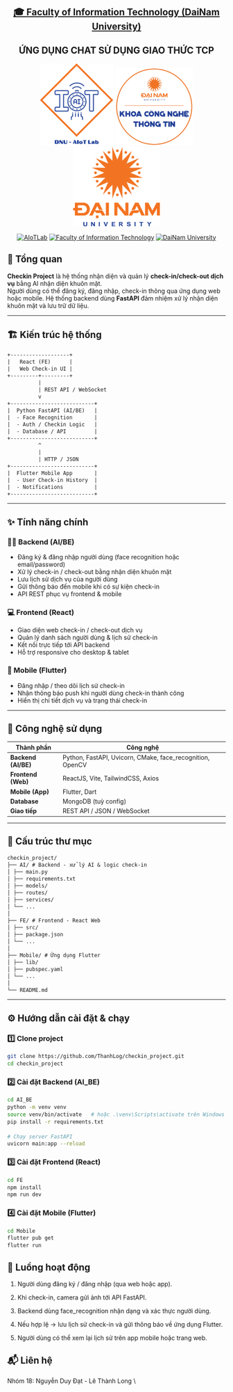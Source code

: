 <h2 align="center">
    <a href="https://dainam.edu.vn/vi/khoa-cong-nghe-thong-tin">
    🎓 Faculty of Information Technology (DaiNam University)
    </a>
</h2>
<h2 align="center">
   ỨNG DỤNG CHAT SỬ DỤNG GIAO THỨC TCP
</h2>
<div align="center">
    <p align="center">
        <img src="docs/images/aiotlab_logo.png" alt="AIoTLab Logo" width="170"/>
        <img src="docs/images/fitdnu_logo.png" alt="AIoTLab Logo" width="180"/>
        <img src="docs/images/dnu_logo.png" alt="DaiNam University Logo" width="200"/>
    </p>

[![AIoTLab](https://img.shields.io/badge/AIoTLab-green?style=for-the-badge)](https://www.facebook.com/DNUAIoTLab)
[![Faculty of Information Technology](https://img.shields.io/badge/Faculty%20of%20Information%20Technology-blue?style=for-the-badge)](https://dainam.edu.vn/vi/khoa-cong-nghe-thong-tin)
[![DaiNam University](https://img.shields.io/badge/DaiNam%20University-orange?style=for-the-badge)](https://dainam.edu.vn)

</div>


## 🧩 Tổng quan

**Checkin Project** là hệ thống nhận diện và quản lý **check-in/check-out dịch vụ** bằng AI nhận diện khuôn mặt.  
Người dùng có thể đăng ký, đăng nhập, check-in thông qua ứng dụng web hoặc mobile. Hệ thống backend dùng **FastAPI** đảm nhiệm xử lý nhận diện khuôn mặt và lưu trữ dữ liệu.

---

## 🏗 Kiến trúc hệ thống

```text
+-------------------+
|   React (FE)      |
|   Web Check-in UI |
+---------+---------+
          |
          | REST API / WebSocket
          v
+---------------------------+
|  Python FastAPI (AI/BE)   |
|  - Face Recognition       |
|  - Auth / Checkin Logic   |
|  - Database / API         |
+---------------------------+
          ^
          |
          | HTTP / JSON
+---------------------------+
|  Flutter Mobile App       |
|  - User Check-in History  |
|  - Notifications          |
+---------------------------+
```

---

## ✨ Tính năng chính

### 👨‍💼 Backend (AI/BE)
- Đăng ký & đăng nhập người dùng (face recognition hoặc email/password)
- Xử lý check-in / check-out bằng nhận diện khuôn mặt
- Lưu lịch sử dịch vụ của người dùng
- Gửi thông báo đến mobile khi có sự kiện check-in
- API REST phục vụ frontend & mobile

### 💻 Frontend (React)
- Giao diện web check-in / check-out dịch vụ
- Quản lý danh sách người dùng & lịch sử check-in
- Kết nối trực tiếp tới API backend
- Hỗ trợ responsive cho desktop & tablet

### 📱 Mobile (Flutter)
- Đăng nhập / theo dõi lịch sử check-in
- Nhận thông báo push khi người dùng check-in thành công
- Hiển thị chi tiết dịch vụ và trạng thái check-in

---

## 🧠 Công nghệ sử dụng

| Thành phần | Công nghệ |
|-------------|------------|
| **Backend (AI/BE)** | Python, FastAPI, Uvicorn, CMake, face_recognition, OpenCV |
| **Frontend (Web)** | ReactJS, Vite, TailwindCSS, Axios |
| **Mobile (App)** | Flutter, Dart |
| **Database** |MongoDB (tuỳ config) |
| **Giao tiếp** | REST API / JSON / WebSocket |

---

## 📁 Cấu trúc thư mục
``` text
checkin_project/
├── AI/ # Backend - xử lý AI & logic check-in
│ ├── main.py
│ ├── requirements.txt
│ ├── models/
│ ├── routes/
│ ├── services/
│ └── ...
│
├── FE/ # Frontend - React Web
│ ├── src/
│ ├── package.json
│ └── ...
│
├── Mobile/ # Ứng dụng Flutter
│ ├── lib/
│ ├── pubspec.yaml
│ └── ...
│
└── README.md
```

---

## ⚙️ Hướng dẫn cài đặt & chạy

### 1️⃣ Clone project
```bash
git clone https://github.com/ThanhLog/checkin_project.git
cd checkin_project
```

### 2️⃣ Cài đặt Backend (AI_BE)
``` bash
cd AI_BE
python -m venv venv
source venv/bin/activate   # hoặc .\venv\Scripts\activate trên Windows
pip install -r requirements.txt

# Chạy server FastAPI
uvicorn main:app --reload
```

### 3️⃣ Cài đặt Frontend (React)

```bash
cd FE
npm install
npm run dev
```

### 4️⃣ Cài đặt Mobile (Flutter)

```bash
cd Mobile
flutter pub get
flutter run
```

## 🔄 Luồng hoạt động

1. Người dùng đăng ký / đăng nhập (qua web hoặc app).

2. Khi check-in, camera gửi ảnh tới API FastAPI.

3. Backend dùng face_recognition nhận dạng và xác thực người dùng.

4. Nếu hợp lệ → lưu lịch sử check-in và gửi thông báo về ứng dụng Flutter.

5. Người dùng có thể xem lại lịch sử trên app mobile hoặc trang web.


## 📬 Liên hệ

Nhóm 18: Nguyễn Duy Đạt - Lê Thành Long \
